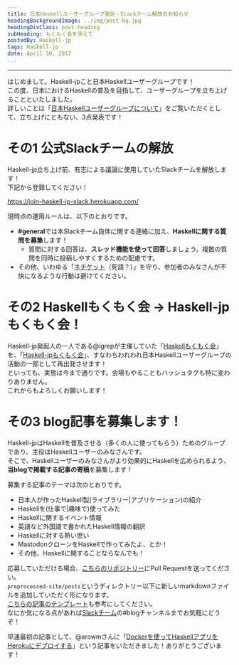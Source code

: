 ```yaml
---
title: 日本Haskellユーザーグループ発足・Slackチーム解放のお知らせ
headingBackgroundImage: ../img/post-bg.jpg
headingDivClass: post-heading
subHeading: もくもく会を添えて
postedBy: Haskell-jp
tags: Haskell-jp
date: April 30, 2017
...
```

---

はじめまして。Haskell-jpこと日本Haskellユーザーグループです！  
この度、日本におけるHaskellの普及を目指して、ユーザーグループを立ち上げることといたしました。  
詳しいことは「[日本Haskellユーザーグループについて](../about_us.html)」をご覧いただくとして、立ち上げにともない、3点発表です！

# その1 公式Slackチームの解放

Haskell-jp立ち上げ前、有志による議論に使用していたSlackチームを解放します！  
下記から登録してください！

<https://join-haskell-jp-slack.herokuapp.com/>

現時点の運用ルールは、以下のとおりです。

- **#general**では本Slackチーム自体に関する連絡に加え、**Haskellに関する質問を募集**します！
    - 質問に対する回答は、**スレッド機能を使って回答**しましょう。複数の質問を同時に投稿しやすくするための配慮です。
- その他、いわゆる「[ネチケット](https://ja.wikipedia.org/wiki/ネチケット)（死語？）」を守り、参加者のみなさんが不快になるような行動は避けてください。

# その2 Haskellもくもく会 -> Haskell-jpもくもく会！

Haskell-jp発起人の一人である@igrepが主催していた「[Haskellもくもく会](https://haskellmokumoku.connpass.com)」を、「[Haskell-jpもくもく会](https://haskell-jp.connpass.com)」、すなわちわれわれ日本Haskellユーザーグループの活動の一部として再出発させます！  
といっても、実態は今まで通りです。会場もやることもハッシュタグも特に変わりありません。  
これからもよろしくお願いします！

# その3 blog記事を募集します！

Haskell-jpはHaskellを普及させる（多くの人に使ってもらう）ためのグループであり、主役はHaskellユーザーのみなさんです。  
そこで、Haskellユーザーのみなさんがより効果的にHaskellを広められるよう、**当blogで掲載する記事の寄稿**を募集します！

募集する記事のテーマは次のとおりです。

- 日本人が作ったHaskell製(ライブラリー|アプリケーション)の紹介
- Haskellを(仕事で|趣味で)使ってみた
- Haskellに関するイベント情報
- 英語など外国語で書かれたHaskell情報の翻訳
- Haskellに対する熱い思い
- MastodonクローンをHaskellで作ってみたよ、とか！
- その他、Haskellに関することならなんでも！

応募していただける場合、[こちらのリポジトリー](https://github.com/haskell-jp/blog)にPull Requestを送ってください。  
`preprocessed-site/posts`というディレクトリー以下に新しいmarkdownファイルを追加していただく形になります。  
[こちらの記事のテンプレート](https://github.com/haskell-jp/blog/blob/master/preprocessed-site/posts/template.md)も参考にしてください。  
なにか気になる点があれば[Slackチーム](https://haskell-jp.slack.com/)の#blogチャンネルまでお気軽にどうぞ！

早速最初の記事として、@arowmさんに「[Dockerを使ってHaskellアプリをHerokuにデプロイする](02-haskell-on-heroku.html)」という記事をいただきました！ありがとうございます！
